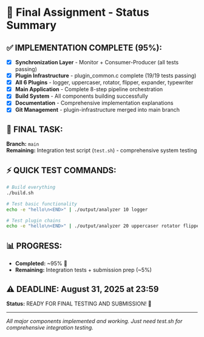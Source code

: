 # 🚀 Final Assignment - Status Summary

## ✅ IMPLEMENTATION COMPLETE (95%):
- [x] **Synchronization Layer** - Monitor + Consumer-Producer (all tests passing)
- [x] **Plugin Infrastructure** - plugin_common.c complete (19/19 tests passing)  
- [x] **All 6 Plugins** - logger, uppercaser, rotator, flipper, expander, typewriter
- [x] **Main Application** - Complete 8-step pipeline orchestration
- [x] **Build System** - All components building successfully
- [x] **Documentation** - Comprehensive implementation explanations
- [x] **Git Management** - plugin-infrastructure merged into main branch

## 🔨 FINAL TASK:
**Branch:** `main`  
**Remaining:** Integration test script (`test.sh`) - comprehensive system testing

## ⚡ QUICK TEST COMMANDS:
```bash
# Build everything
./build.sh

# Test basic functionality
echo -e "hello\n<END>" | ./output/analyzer 10 logger

# Test plugin chains  
echo -e "hello\n<END>" | ./output/analyzer 20 uppercaser rotator flipper
```

## 📊 PROGRESS: 
- **Completed:** ~95% 🎉
- **Remaining:** Integration tests + submission prep (~5%)

## ⚠️ DEADLINE: August 31, 2025 at 23:59

**Status:** READY FOR FINAL TESTING AND SUBMISSION! 🚀

---
*All major components implemented and working. Just need test.sh for comprehensive integration testing.*